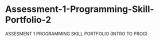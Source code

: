 # Assessment-1-Programming-Skill-Portfolio-2
ASSESMENT 1 PROGRAMMING SKILL PORTFOLIO (INTRO TO PROG) 
